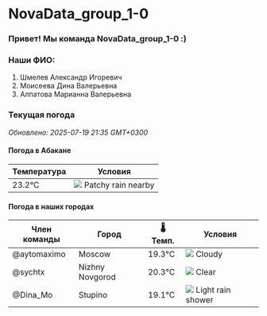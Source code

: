 # NovaData_group_1-0
### Привет! Мы команда NovaData_group_1-0 :)

### Наши ФИО:
1. Шмелев Александр Игоревич
2. Моисеева Дина Валерьевна
3. Алпатова Марианна Валерьевна

### Текущая погода
<!-- WEATHER:START -->
_Обновлено: 2025-07-19 21:35 GMT+0300_

#### Погода в Абакане

| Температура | Условия |
|-------------|----------|
| 23.2°C     | ![](https://cdn.weatherapi.com/weather/64x64/night/176.png) Patchy rain nearby |

#### Погода в наших городах

| Член команды  | Город               | 🌡️ Темп.  | Условия          |
|---------------|---------------------|-----------|--------------------|
| @aytomaximo    | Moscow              |   19.3°C | ![](https://cdn.weatherapi.com/weather/64x64/night/119.png) Cloudy       |
| @sychtx        | Nizhny Novgorod     |   20.3°C | ![](https://cdn.weatherapi.com/weather/64x64/night/113.png) Clear        |
| @Dina_Mo       | Stupino             |   19.1°C | ![](https://cdn.weatherapi.com/weather/64x64/night/353.png) Light rain shower |

<!-- WEATHER:END -->
